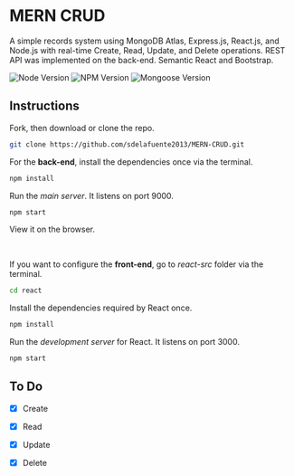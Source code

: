 # MERN CRUD

A simple records system using MongoDB Atlas, Express.js, React.js, and Node.js with real-time Create, Read, Update, and Delete operations. REST API was implemented on the back-end. Semantic React and Bootstrap.

![Node Version](https://img.shields.io/badge/node-v16.13.1-yellowgreen.svg)
![NPM Version](https://img.shields.io/badge/npm-v8.1.2-blue.svg)
![Mongoose Version](https://img.shields.io/badge/mongoose-v6.3.5-blue.svg)

## Instructions

Fork, then download or clone the repo.
```bash
git clone https://github.com/sdelafuente2013/MERN-CRUD.git

```

For the **back-end**, install the dependencies once via the terminal.
```bash
npm install
```

Run the *main server*. It listens on port 9000.
```bash
npm start
```
View it on the browser.

<br>

If you want to configure the **front-end**, go to *react-src* folder via the terminal.

```bash
cd react
```

Install the dependencies required by React once.
```bash
npm install
```

Run the *development server* for React. It listens on port 3000.
```bash
npm start
```

## To Do

- [x] Create
- [x] Read
- [x] Update
- [x] Delete

